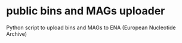 # public bins and MAGs uploader
Python script to upload bins and MAGs to ENA (European Nucleotide Archive)
